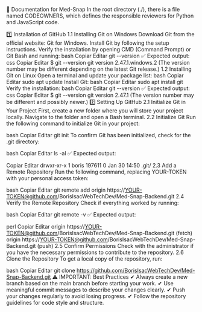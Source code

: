 📜 Documentation for Med-Snap
In the root directory (./), there is a file named CODEOWNERS, which defines the responsible reviewers for Python and JavaScript code.

1️⃣ Installation of GitHub
1.1 Installing Git on Windows
Download Git from the official website: Git for Windows.
Install Git by following the setup instructions.
Verify the installation by opening CMD (Command Prompt) or Git Bash and running:
bash
Copiar
Editar
git --version
✅ Expected output:
css
Copiar
Editar
$ git --version
git version 2.47.1.windows.2
(The version number may be different depending on the latest Git release.)
1.2 Installing Git on Linux
Open a terminal and update your package list:
bash
Copiar
Editar
sudo apt update
Install Git:
bash
Copiar
Editar
sudo apt install git
Verify the installation:
bash
Copiar
Editar
git --version
✅ Expected output:
css
Copiar
Editar
$ git --version
git version 2.47.1
(The version number may be different and possibly newer.)
2️⃣ Setting Up GitHub
2.1 Initialize Git in Your Project
First, create a new folder where you will store your project locally.
Navigate to the folder and open a Bash terminal.
2.2 Initialize Git
Run the following command to initialize Git in your project:

bash
Copiar
Editar
git init
To confirm Git has been initialized, check for the .git directory:

bash
Copiar
Editar
ls -al
✅ Expected output:

Copiar
Editar
drwxr-xr-x 1 boris 197611 0 Jan 30 14:50 .git/
2.3 Add a Remote Repository
Run the following command, replacing YOUR-TOKEN with your personal access token:

bash
Copiar
Editar
git remote add origin https://YOUR-TOKEN@github.com/BorisIsacWebTechDev/Med-Snap-Backend.git
2.4 Verify the Remote Repository
Check if everything worked by running:

bash
Copiar
Editar
git remote -v
✅ Expected output:

perl
Copiar
Editar
origin  https://YOUR-TOKEN@github.com/BorisIsacWebTechDev/Med-Snap-Backend.git (fetch)
origin  https://YOUR-TOKEN@github.com/BorisIsacWebTechDev/Med-Snap-Backend.git (push)
2.5 Confirm Permissions
Check with the administrator if you have the necessary permissions to contribute to the repository.
2.6 Clone the Repository
To get a local copy of the repository, run:

bash
Copiar
Editar
git clone https://github.com/BorisIsacWebTechDev/Med-Snap-Backend.git
⚠️ IMPORTANT: Best Practices
✔ Always create a new branch based on the main branch before starting your work.
✔ Use meaningful commit messages to describe your changes clearly.
✔ Push your changes regularly to avoid losing progress.
✔ Follow the repository guidelines for code style and structure.

